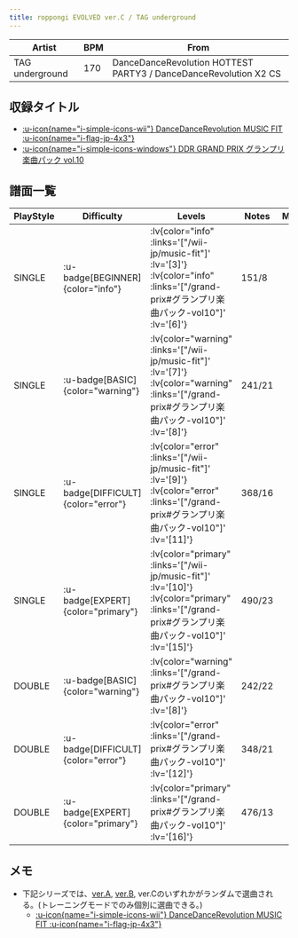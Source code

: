 ```yaml
---
title: roppongi EVOLVED ver.C / TAG underground
---
```


|Artist|BPM|From|
|------|---|----|
|TAG underground|170|DanceDanceRevolution HOTTEST PARTY3 / DanceDanceRevolution X2 CS|

## 収録タイトル

- [ :u-icon{name="i-simple-icons-wii"} DanceDanceRevolution MUSIC FIT :u-icon{name="i-flag-jp-4x3"} ](/wii-jp/music-fit)
- [ :u-icon{name="i-simple-icons-windows"} DDR GRAND PRIX グランプリ楽曲パック vol.10](/grand-prix#グランプリ楽曲パック-vol10)

## 譜面一覧

|PlayStyle|Difficulty|Levels|Notes|Movie|
|---------|----------|------|-----|-----|
|SINGLE| :u-badge[BEGINNER]{color="info"} | :lv{color="info" :links='["/wii-jp/music-fit"]' :lv='[3]'}  :lv{color="info" :links='["/grand-prix#グランプリ楽曲パック-vol10"]' :lv='[6]'} |151/8||
|SINGLE| :u-badge[BASIC]{color="warning"} | :lv{color="warning" :links='["/wii-jp/music-fit"]' :lv='[7]'}  :lv{color="warning" :links='["/grand-prix#グランプリ楽曲パック-vol10"]' :lv='[8]'} |241/21||
|SINGLE| :u-badge[DIFFICULT]{color="error"} | :lv{color="error" :links='["/wii-jp/music-fit"]' :lv='[9]'}  :lv{color="error" :links='["/grand-prix#グランプリ楽曲パック-vol10"]' :lv='[11]'} |368/16||
|SINGLE| :u-badge[EXPERT]{color="primary"} | :lv{color="primary" :links='["/wii-jp/music-fit"]' :lv='[10]'}  :lv{color="primary" :links='["/grand-prix#グランプリ楽曲パック-vol10"]' :lv='[15]'} |490/23||
|DOUBLE| :u-badge[BASIC]{color="warning"} | :lv{color="warning" :links='["/grand-prix#グランプリ楽曲パック-vol10"]' :lv='[8]'} |242/22||
|DOUBLE| :u-badge[DIFFICULT]{color="error"} | :lv{color="error" :links='["/grand-prix#グランプリ楽曲パック-vol10"]' :lv='[12]'} |348/21||
|DOUBLE| :u-badge[EXPERT]{color="primary"} | :lv{color="primary" :links='["/grand-prix#グランプリ楽曲パック-vol10"]' :lv='[16]'} |476/13||

## メモ

- 下記シリーズでは、[ver.A](/wii-jp/music-fit/roppongi-evolved-ver-a), [ver.B](/wii-jp/music-fit/roppongi-evolved-ver-b), ver.Cのいずれかがランダムで選曲される。(トレーニングモードでのみ個別に選曲できる。)
  - [ :u-icon{name="i-simple-icons-wii"} DanceDanceRevolution MUSIC FIT :u-icon{name="i-flag-jp-4x3"} ](/wii-jp/music-fit)
